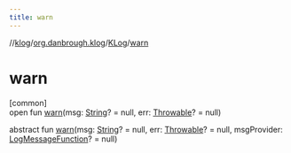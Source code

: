```yaml
---
title: warn
---
```

//[klog](../../../index.html)/[org.danbrough.klog](../index.html)/[KLog](index.html)/[warn](warn.html)



# warn



[common]\
open fun [warn](warn.html)(msg: [String](https://kotlinlang.org/api/latest/jvm/stdlib/kotlin/-string/index.html)? = null, err: [Throwable](https://kotlinlang.org/api/latest/jvm/stdlib/kotlin/-throwable/index.html)? = null)

abstract fun [warn](warn.html)(msg: [String](https://kotlinlang.org/api/latest/jvm/stdlib/kotlin/-string/index.html)? = null, err: [Throwable](https://kotlinlang.org/api/latest/jvm/stdlib/kotlin/-throwable/index.html)? = null, msgProvider: [LogMessageFunction](../index.html#1090281808%2FClasslikes%2F1242518872)? = null)




